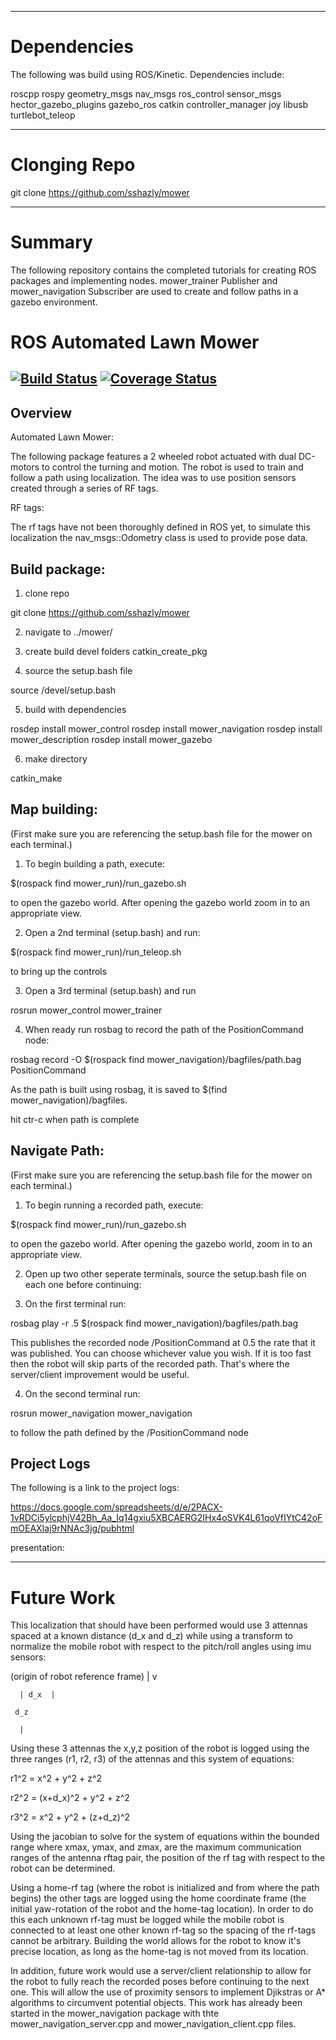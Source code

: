 
-----------------------------------------------------------

# Dependencies

The following was build using ROS/Kinetic. Dependencies include:

roscpp
rospy
geometry_msgs
nav_msgs
ros_control
sensor_msgs
hector_gazebo_plugins
gazebo_ros
catkin
controller_manager
joy
libusb
turtlebot_teleop

--------------------------------------------------------------

# Clonging Repo

git clone https://github.com/sshazly/mower


--------------------------------------------------------------

# Summary

The following repository contains the completed tutorials for creating ROS packages and implementing nodes. mower_trainer Publisher and mower_navigation Subscriber are used to create and follow paths in a gazebo environment.

# ROS Automated Lawn Mower
[![Build Status](https://travis-ci.org/sshazly/mower.svg?branch=master)](https://travis-ci.org/sshazly/mower)
[![Coverage Status](https://coveralls.io/repos/github/sshazly/mower/badge.svg)](https://coveralls.io/github/sshazly/mower)
---

## Overview

Automated Lawn Mower:

The following package features a 2 wheeled robot actuated with dual DC-motors to control the turning and motion. The robot is used to train and follow a path using localization. The idea was to use position sensors created through a series of RF tags.

RF tags:

The rf tags have not been thoroughly defined in ROS yet, to simulate this localization the nav_msgs::Odometry class is used to provide pose data.

Build package:
----------------

1) clone repo

git clone https://github.com/sshazly/mower

2) navigate to ../mower/

3) create build devel folders catkin_create_pkg

4) source the setup.bash file

source /devel/setup.bash

5) build with dependencies

rosdep install mower_control
rosdep install mower_navigation
rosdep install mower_description
rosdep install mower_gazebo

6) make directory

catkin_make




Map building:
----------------

(First make sure you are referencing the setup.bash file for the mower on each terminal.)

1) To begin building a path, execute:

$(rospack find mower_run)/run_gazebo.sh 

to open the gazebo world. After opening the gazebo world zoom in to an appropriate view.

2) Open a 2nd terminal (setup.bash) and run: 

$(rospack find mower_run)/run_teleop.sh 

to bring up the controls 

3) Open a 3rd terminal (setup.bash) and run 

rosrun mower_control mower_trainer

4) When ready run rosbag to record the path of the PositionCommand node:

rosbag record -O $(rospack find mower_navigation)/bagfiles/path.bag PositionCommand

As the path is built using rosbag, it is saved to $(find mower_navigation)/bagfiles.

hit ctr-c when path is complete


Navigate Path:
----------------
(First make sure you are referencing the setup.bash file for the mower on each terminal.)

1) To begin running a recorded path, execute:

$(rospack find mower_run)/run_gazebo.sh 

to open the gazebo world. After opening the gazebo world, zoom in to an appropriate view.

2) Open up two other seperate terminals, source the setup.bash file on each one before continuing:

3) On the first terminal run:

rosbag play -r .5 $(rospack find mower_navigation)/bagfiles/path.bag

This publishes the recorded node /PositionCommand at 0.5 the rate that it was published. You can choose whichever value you wish. If it is too fast then the robot will skip parts of the recorded path. That's where the server/client improvement would be useful.


4) On the second terminal run:

rosrun mower_navigation mower_navigation

to follow the path defined by the /PositionCommand node




## Project Logs

The following is a link to the project logs:

https://docs.google.com/spreadsheets/d/e/2PACX-1vRDCi5ylcphjV42Bh_Aa_Iq14gxiu5XBCAERG2IHx4oSVK4L61qoVfIYtC42oFmOEAXIaj9rNNAc3jg/pubhtml

presentation:





------------------------------------------------------------------------------------------------

# Future Work
This localization that should have been performed would use 3 attennas spaced at a known distance (d_x and d_z) while using a transform to normalize the mobile robot with respect to the pitch/roll angles using imu sensors:

 (origin of robot reference frame)
      |
      v

      | d_x  |

     d_z

      |

 Using these 3 attennas the x,y,z position of the robot is logged using the three ranges (r1, r2, r3) of the attennas and this system of equations:

r1^2 =   x^2   + y^2 + z^2

r2^2 = (x+d_x)^2 + y^2 + z^2

r3^2 =   x^2   + y^2 + (z+d_z)^2

Using the jacobian to solve for the system of equations within the bounded range where xmax, ymax, and zmax, are the maximum communication ranges of the antenna rftag pair, the position of the rf tag with respect to the robot can be determined.

Using a home-rf tag (where the robot is initialized and from where the path begins) the other tags are logged using the home coordinate frame (the initial yaw-rotation of the robot and the home-tag location). In order to do this each unknown rf-tag must be logged while the mobile robot is connected to at least one other known rf-tag so the spacing of the rf-tags cannot be arbitrary. Building the world allows for the robot to know it's precise location, as long as the home-tag is not moved from its location.

In addition, future work would use a server/client relationship to allow for the robot to fully reach the recorded poses before continuing to the next one. This will allow the use of proximity sensors to implement Djikstras or A* algorithms to circumvent potential objects. This work has already been started in the mower_navigation package with thte mower_navigation_server.cpp and mower_navigation_client.cpp files.



